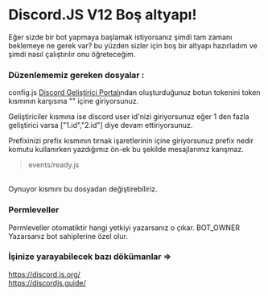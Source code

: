 # Discord.JS V12 Boş altyapı!

Eğer sizde bir bot yapmaya başlamak istiyorsanız şimdi tam zamanı beklemeye ne gerek var? bu yüzden sizler için boş bir altyapı hazırladım ve şimdi nasıl çalıştırılır onu öğreteceğim.


### Düzenlememiz gereken dosyalar :

config.js
[Discord Geliştirici Portalı](https://discord.com/developers/application)ndan oluşturduğunuz botun tokenini token kısmının karşısına "" içine giriyorsunuz.

Geliştiriciler kısmına ise discord user id'nizi giriyorsunuz eğer 1 den fazla geliştirici varsa ["1.id","2.id"] diye devam ettiriyorsunuz.

Prefixinizi prefix kısmının tırnak işaretlerinin içine giriyorsunuz prefix nedir komutu kullanırken yazdığımız ön-ek bu şekilde mesajlarımız karışmaz.

> events/ready.js
<br>
Oynuyor kısmını bu dosyadan değiştirebiliriz.


### Permleveller

Permleveller otomatiktir hangi yetkiyi yazarsanız o çıkar.
BOT_OWNER Yazarsanız bot sahiplerine özel olur.

### İşinize yarayabilecek bazı dökümanlar =>
https://discord.js.org/<br>
https://discordjs.guide/
